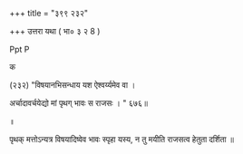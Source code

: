 +++
title = "३९९ २३२"

+++
उत्तरा यथा ( भा० ३ २ 8 ) 

Ppt P 

क 

(२३२) "विषयानभिसन्धाय यश ऐश्वर्य्यमेव वा । 

अर्चादावर्चयेद्यो मां पृथग् भावः स राजसः । " ६७६॥ 

॥ 

पृथक् मत्तोऽन्यत्र विषयादिष्वेव भावः स्पृहा यस्य, न तु मयीति राजसत्व हेतुता दर्शिता ॥ 
